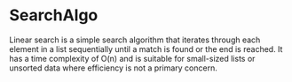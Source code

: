 # SearchAlgo
Linear search is a simple search algorithm that iterates through each element in a list sequentially until a match is found or the end is reached. It has a time complexity of O(n) and is suitable for small-sized lists or unsorted data where efficiency is not a primary concern.
